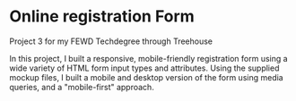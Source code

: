 # Online registration Form

Project 3 for my FEWD Techdegree through Treehouse

In this project, I built a responsive, mobile-friendly registration form using a wide variety of HTML form input types and attributes. 
Using the supplied mockup files, I built a mobile and desktop version of the form using media queries, and a "mobile-first" approach.
